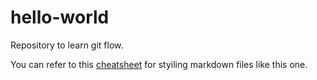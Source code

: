 # hello-world
Repository to learn git flow.

You can refer to this [cheatsheet](https://www.markdownguide.org/cheat-sheet/) for styiling markdown files like this one. 
